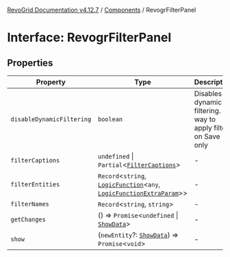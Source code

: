 [RevoGrid Documentation v4.12.7](README.md) / [Components](Namespace.Components.md) / RevogrFilterPanel

# Interface: RevogrFilterPanel

## Properties

| Property | Type | Description | Defined in |
| ------ | ------ | ------ | ------ |
| `disableDynamicFiltering` | `boolean` | Disables dynamic filtering. A way to apply filters on Save only | [src/components.d.ts:445](https://github.com/revolist/revogrid/blob/435ff99a088c5c293d22eb08cc3e448f60f4eb56/src/components.d.ts#L445) |
| `filterCaptions` | `undefined` \| `Partial`\<[`FilterCaptions`](Interface.FilterCaptions.md)\> | - | [src/components.d.ts:446](https://github.com/revolist/revogrid/blob/435ff99a088c5c293d22eb08cc3e448f60f4eb56/src/components.d.ts#L446) |
| `filterEntities` | `Record`\<`string`, [`LogicFunction`](Interface.LogicFunction.md)\<`any`, [`LogicFunctionExtraParam`](TypeAlias.LogicFunctionExtraParam.md)\>\> | - | [src/components.d.ts:447](https://github.com/revolist/revogrid/blob/435ff99a088c5c293d22eb08cc3e448f60f4eb56/src/components.d.ts#L447) |
| `filterNames` | `Record`\<`string`, `string`\> | - | [src/components.d.ts:448](https://github.com/revolist/revogrid/blob/435ff99a088c5c293d22eb08cc3e448f60f4eb56/src/components.d.ts#L448) |
| `getChanges` | () => `Promise`\<`undefined` \| [`ShowData`](Interface.ShowData.md)\> | - | [src/components.d.ts:449](https://github.com/revolist/revogrid/blob/435ff99a088c5c293d22eb08cc3e448f60f4eb56/src/components.d.ts#L449) |
| `show` | (`newEntity`?: [`ShowData`](Interface.ShowData.md)) => `Promise`\<`void`\> | - | [src/components.d.ts:450](https://github.com/revolist/revogrid/blob/435ff99a088c5c293d22eb08cc3e448f60f4eb56/src/components.d.ts#L450) |
